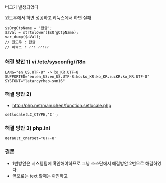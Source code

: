 버그가 발생되었다 

윈도우에서 하면 성공하고 리눅스에서 하면 실패 
```
$sOrgOtpName = '한글';
$aVal = strtolower($sOrgOtpName);
var_dump($aVal);
// 윈도우 : 한글
// 리눅스 : ??? ?????
```

### 해결 방안 1) vi /etc/sysconfig/i18n 
```
LANG="en_US.UTF-8" -> ko_KR.UTF-8
SUPPORTED="en:en_US:en_US.UTF-8:ko:ko_KR:ko_KR.eucKR:ko_KR.UTF-8"
SYSFONT="latarcyrheb-sun16"
```
### 해결 방안 2)
- http://php.net/manual/en/function.setlocale.php
```
setlocale(LC_CTYPE,'C');
```
### 해결 방안 3) php.ini
```
default_charset="UTF-8"
````


### 결론
- 1번방안은 시스템팀에 확인해야하므로 그냥 소스단에서 해결방안 2번으로 해결하였다.
- 앞으로는 text 할때는 확인하고 
